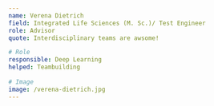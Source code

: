 ```yaml
---
name: Verena Dietrich 
field: Integrated Life Sciences (M. Sc.)/ Test Engineer
role: Advisor
quote: Interdisciplinary teams are awsome!

# Role
responsible: Deep Learning 
helped: Teambuilding
 
# Image
image: /verena-dietrich.jpg
---
```

